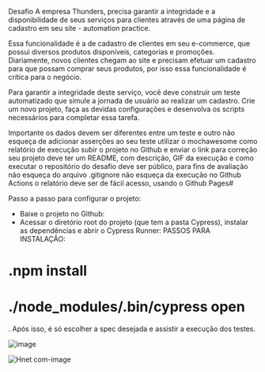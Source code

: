 Desafio
A empresa Thunders, precisa garantir a integridade e a disponibilidade de seus serviços para clientes através de uma página de cadastro em seu site - automation practice.

Essa funcionalidade é a de cadastro de clientes em seu e-commerce, que possui diversos produtos disponíveis, categorias e promoções. Diariamente, novos clientes chegam ao site e precisam efetuar um cadastro para que possam comprar seus produtos, por isso essa funcionalidade é crítica para o negócio.

Para garantir a integridade deste serviço, você deve construir um teste automatizado que simule a jornada de usuário ao realizar um cadastro. Crie um novo projeto, faça as devidas configurações e desenvolva os scripts necessários para completar essa tarefa.


Importante
os dados devem ser diferentes entre um teste e outro
não esqueça de adicionar asserções ao seu teste
utilizar o mochawesome como relatório de execução
subir o projeto no Github e enviar o link para correção
seu projeto deve ter um README, com descrição, GIF da execução e como executar
o repositório do desafio deve ser público, para fins de avaliação
não esqueça do arquivo .gitignore
não esqueça da execução no Github Actions
o relatório deve ser de fácil acesso, usando o Github Pages#


Passo a passo para configurar o projeto:

* Baixe o projeto no Github:
* Acessar o diretório root do projeto (que tem a pasta Cypress), instalar as dependências e abrir o Cypress Runner:
 PASSOS PARA INSTALAÇÃO:

# .npm install
# ./node_modules/.bin/cypress open

. Após isso, é só escolher a spec desejada e assistir a execução dos testes.

![image](https://user-images.githubusercontent.com/94000549/144837566-b83a05d2-0909-42c5-bcba-b44cb446f89a.png)







![Hnet com-image](https://user-images.githubusercontent.com/94000549/144837171-d2c560e5-d3fc-4363-a34d-e00703261c67.gif)


